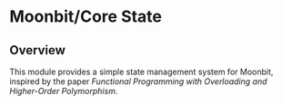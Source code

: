 # Moonbit/Core State
## Overview
This module provides a simple state management system for Moonbit, inspired by the paper *Functional Programming with Overloading and Higher-Order Polymorphism*.